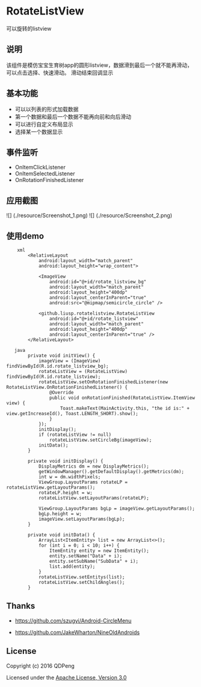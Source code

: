 # RotateListView
可以旋转的listview

## 说明
该组件是模仿宝宝生育树app的圆形listview，数据滑到最后一个就不能再滑动，可以点击选择、快速滑动。
滑动结束回调显示

## 基本功能
 
 * 可以以列表的形式加载数据
 * 第一个数据和最后一个数据不能再向前和向后滑动
 * 可以进行自定义布局显示
 * 选择某一个数据显示

## 事件监听
 * OnItemClickListener
 * OnItemSelectedListener
 * OnRotationFinishedListener


## 应用截图

  ![] (./resource/Screenshot_1.png)
  ![] (./resource/Screenshot_2.png)

## 使用demo

```
    xml
        <RelativeLayout
            android:layout_width="match_parent"
            android:layout_height="wrap_content">

            <ImageView
                android:id="@+id/rotate_listview_bg"
                android:layout_width="match_parent"
                android:layout_height="400dp"
                android:layout_centerInParent="true"
                android:src="@mipmap/semicircle_circle" />

            <github.liusp.rotatelistview.RotateListView
                android:id="@+id/rotate_listview"
                android:layout_width="match_parent"
                android:layout_height="400dp"
                android:layout_centerInParent="true" />
        </RelativeLayout>

   java
        private void initView() {
            imageView = (ImageView) findViewById(R.id.rotate_listview_bg);
            rotateListView = (RotateListView) findViewById(R.id.rotate_listview);
            rotateListView.setOnRotationFinishedListener(new RotateListView.OnRotationFinishedListener() {
                @Override
                public void onRotationFinished(RotateListView.ItemView view) {
                    Toast.makeText(MainActivity.this, "the id is:" + view.getIncreaseId(), Toast.LENGTH_SHORT).show();
                }
            });
            initDisplay();
            if (rotateListView != null)
                rotateListView.setCircleBg(imageView);
            initData();
        }

        private void initDisplay() {
            DisplayMetrics dm = new DisplayMetrics();
            getWindowManager().getDefaultDisplay().getMetrics(dm);
            int w = dm.widthPixels;
            ViewGroup.LayoutParams rotateLP = rotateListView.getLayoutParams();
            rotateLP.height = w;
            rotateListView.setLayoutParams(rotateLP);

            ViewGroup.LayoutParams bgLp = imageView.getLayoutParams();
            bgLp.height = w;
            imageView.setLayoutParams(bgLp);
        }

        private void initData() {
            ArrayList<ItemEntity> list = new ArrayList<>();
            for (int i = 0; i < 10; i++) {
                ItemEntity entity = new ItemEntity();
                entity.setName("Data" + i);
                entity.setSubName("SubData" + i);
                list.add(entity);
            }
            rotateListView.setEntitys(list);
            rotateListView.setChildAngles();
        }

```
## Thanks

  * https://github.com/szugyi/Android-CircleMenu

  * https://github.com/JakeWharton/NineOldAndroids

## License

Copyright (c) 2016 QDPeng

Licensed under the [Apache License, Version 3.0](http://opensource.org/licenses/GPL-3.0)

